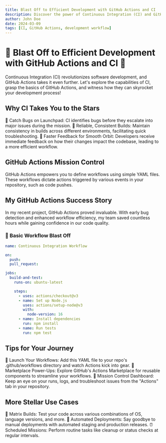 ```yaml
---
title: Blast Off to Efficient Development with GitHub Actions and CI
description: Discover the power of Continuous Integration (CI) and GitHub Actions to elevate your development workflow.
author: John Doe
date: 2024-03-09
tags: [CI, GitHub Actions, development workflow]
---
```


# 🚀 Blast Off to Efficient Development with GitHub Actions and CI 🚀

Continuous Integration (CI) revolutionizes software development, and GitHub Actions takes it even further. Let's explore the capabilities of CI, grasp the basics of GitHub Actions, and witness how they can skyrocket your development process!

## Why CI Takes You to the Stars

🚀 Catch Bugs on Launchpad: CI identifies bugs before they escalate into major issues during the mission.
💫 Reliable, Consistent Builds: Maintain consistency in builds across different environments, facilitating quick troubleshooting.
🔄 Faster Feedback for Smooth Orbit: Developers receive immediate feedback on how their changes impact the codebase, leading to a more efficient workflow.

## GitHub Actions Mission Control

GitHub Actions empowers you to define workflows using simple YAML files. These workflows dictate actions triggered by various events in your repository, such as code pushes.

## My GitHub Actions Success Story

In my recent project, GitHub Actions proved invaluable. With early bug detection and enhanced workflow efficiency, my team saved countless hours while gaining confidence in our code quality.

### 🚀 Basic Workflow Blast Off

```yaml
name: Continuous Integration Workflow

on:
  push:
  pull_request:

jobs:
  build-and-test:
    runs-on: ubuntu-latest

    steps:
      - uses: actions/checkout@v3 
      - name: Set up Node.js
        uses: actions/setup-node@v3
        with:
          node-version: 16
      - name: Install dependencies
        run: npm install
      - name: Run tests
        run: npm test 
```

## Tips for Your Journey

🚀 Launch Your Workflows: Add this YAML file to your repo's .github/workflows directory and watch Actions kick into gear.
💫 Marketplace Power-Ups: Explore GitHub's Actions Marketplace for reusable components to streamline your workflows.
🔭 Mission Control Dashboard: Keep an eye on your runs, logs, and troubleshoot issues from the "Actions" tab in your repository.

## More Stellar Use Cases

🌌 Matrix Builds: Test your code across various combinations of OS, language versions, and more.
🚀 Automated Deployments: Say goodbye to manual deployments with automated staging and production releases.
⏰ Scheduled Missions: Perform routine tasks like cleanup or status checks at regular intervals.